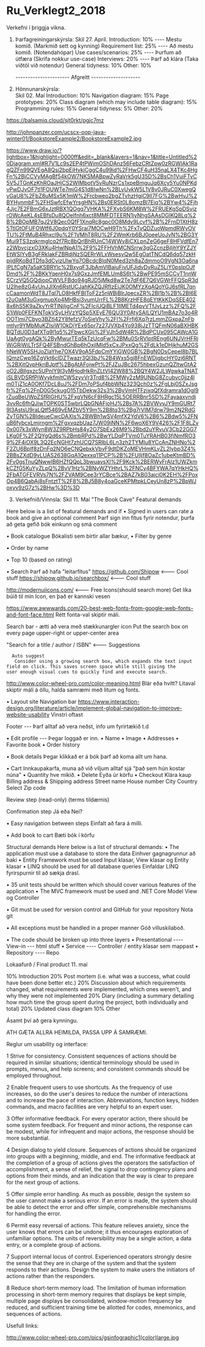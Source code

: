 # Ru_Verklegt2_2018
Verkefni í þriggja vikna.

1. Þarfagreiningarskýrsla:
    Skil 27. Apríl.
    Introduction: 10%           ----  Mestu komið. (Markmið sett og kynning)
    Requirement list: 25%       ----  Að mestu komið. (Notendahópar)
    Use cases/scenarios: 25%    ----  Þurfum að útfæra (Skrifa nokkur use-case)
    Interviews: 20%             ----  Þarf að klára   (Taka viðtöl við notendur) 
    General tidyness: 10%
    Other: 10%
    
    ---------------------- Afgreitt --------------------
    
2. Hönnunarskýrsla:   
    Skil 02. Maí
    Introduction: 10%
    Navigation diagram: 15%
    Page prototypes: 20%
    Class diagram (which may include table diagram): 15%
    Programming rules: 15%
    General tidyness: 5%
    Other: 20%

https://balsamiq.cloud/sjt0rkt/pgjc7mz

http://johnpanzer.com/ucscx-oop-java-winter01/BookstoreExample2/BookstoreExample2.jpg

https://www.draw.io/?lightbox=1&highlight=0000ff&edit=_blank&layers=1&nav=1&title=Untitled%20Diagram.xml#R7V1Lc9s2EP4tPWimOShDAnz56FebzCRtZpw0zRGWIAk1RagQZFn99QVEgA8Qsi2bpEiHvkjCggC4u99id%2FHwCF4uH35naLX4TKc4HgFn%2BjCCVyMAgBf54kOW7NKSMABpwZyRaVrk5gU35D%2BsCh1VuiFTvC5V5JTGnKzKhROaJHjCS2WIMbotV5vRuNzrCs1xpeBmguJq6Xcy5Yu0NPKdvPwDJvOF7tl1FOUWTe7mjG4S1d8IwNn%2BLyUvkW5L1V8v0JRuC0XwegQvGaU8%2FbZ8uMSx5K1mW%2Frcbweo2bgZTvhzHgiC9Il7FG%2BwHvJ%2BYHynmbF%2FHSwfcEfwYrsgHN%2Bs0ERSt0L8omzBl7Eiq%2BYw4%2Fjh4Jjc7E2FBmG6xJztRBX1QOgq7VHKA%2FXvbS6KM8W%2FRUEKgSpDSvjzrOWcAeKL4sEBfsDu8QOelfnh6xct8MMFDTEERN1jyNhgSAAsDGlKQ8Lq%2B%2BOpMB7qJ2V8Qec0QfF1XnqRc8gpc0O8Mdv9Lcvf%2B%2FrnD1XtH8z5TtlGtOFUFOWtf6J0pdqY0YSrai7MOCwH9Th%2FxTvQDZuoWpmdRWyOVTU%2FtMuB4Rhxcl9u%2F1VMhT8RU%2F2WmKrb6BJ0oeeUoJvN%2BG3YMui9TS3zqkrmglcq2f7Rc8bQrlBhRUnC14WWv8iCXLpnZeG6geF8HFVdfEn7z2WbvcjzxO3XKu4HwlNpA1%2F9%2FFHVhMCNSrrw3gGZcnzBjIjhY9YZJYEtWSIYvB3gFRkIakFZBRdjNzSQERrWLxWsesyQw5EgOatTNCdQ6dq57zkHpijdRKoBdTDfq3dCyizUIwYq7OBcdcBlqN0Med3zh8aZdmmoO9VgN3Oa6naIPLfCgN7a5aKSBRYlc%2BxyqF3JbAmVIBajuFivUFJidvDvRuZ5LiY0psIpOJfDmd%2F%2BKkYqenH0x7s9GxzJmfEMLUm8S6t%2BwPE95mSCCvT1nnWSCrzVQ5GQdiopCWVLFBdo94gRJD5jMkd8w2Te7dF6E7Q6VGWrFFQSpR3dU2Ihe8zG4vUnJJlXn6RstUCJahKkZQJRfIzEiJK0OMYzXqAQoYGJ6sfRL7qncCaamonWdT8JTql7LO8HkfFBIToF2z5nWBjBlrJpecxZR%2BI1b%2B%2BI6Et2uOaM3uGxgmupXp4MHBsi3vumUrrFL%2B8KrzHFE8qEYtKkKDqSEE4028x6hS5K9aZkvYrRTlNiIjgCnF%2FIciUQiBLF1llMETd4pvVTfJvLzz%2FQ%2FS1iWp0FEFKNTokVSyLHVzYQSp5XEyE76QU3Y0AtySAILQYU1mBAz7o3o4ROOTlmi7Cbyo3BZtI42Y8fefzV7oSieVhy%2Fl%2Frfj6Xq7rzLmmZGxpaZnFbmtIyr9YMbMuKZIsiW1OkDiYEx65pr7z27JVXb4Yo938jJzTTQFmN06aBXHBKBQTdU0D3afXTq9l1q5%2FbwcXGij%2FVJh5dW4R%2BdPCUx095CAWcA1GUaAgt0ygAQk%2ByMwurTEq5kTzUcqFw%2BMu0SrRVIptREng6UNJVrHFRiWiGRiWiLTrSFQ4FSBndGhBp6hOxjlMId5xCxJPxxQg%2FdLk1eDHjkhuM2GShNeWW5SHJoZIaYhe7OX4V9oA5FdpCmYYiGW0GB%2BgN0DsCepeI8b7BLIQmzCwp16ZgVkt6cIDZTwazr3Ql3bJ%2B4Wxs5gj8FnEWDjgbcHY0zj6RNT%2BXitQvpHknBJptf%2BgAtAFojwPt%2FJZuJBc2675hbexGzunQZltwGtA2oO2JBIlgxzc5UPnlY9I3yMHodHkRnZLtVI42W88%2BQY4W2JLWgwkaTNATiSLBVDSRfPjWvykfmltCW5zyvVr3Trd8%2FMWy2zM9UNbG8Zcubvc0jjz4lm0TjZ1cA0OKf7DcL8uJ%2FDm7oPSuf4bbWNz323Qch0z%2FgLbj0SZxJsgfr%2Fq%2FnD0G5ckugO15TbDekw32s3%2ByVmHTFzjxqQfXdramra1dOgI9rZuqBeUWpZSfRlGHU%2FxgVN6cF8HRgc15L5OERRBnr5SD%2Fayaaxyndj3vvRc6fhQJiwTOPK0ST5wbrLQbGNAFjoHJ%2Bs7A%2BVWvvJY9mGURt79l3AstsU9raLQtf5469vEMZbV5Y9m%2B8tq3%2Bg7rVIM7drw79m2N2RdGZyTGN%2BIdeueCwcDAXIs%2BWBh1wSV4mfX2YdV6%2B6%2Bdw5%2FNuB6fybcxLmjrngm%2FgxvqzbUaz7JW09iNN%2F6woX6Y9V426%2F1F8LZv0x007k3xWlyn8W3Z9RPbHs84y2O7SbEx26M9%2Bbd2uYRvuV3Cb22GG7LKg0F%2F2QYgQd6s%2BmbRPd%2BwYLDqPTVm0TuYRAHB03fjNmfRO39%2F4iOX9L3Q2EcNGHt7zhUCQ7SRIbL6Ln3zh2TYMIu8YCcAnZNHNo%2F2ZU6Bplf8zDnFq2NO6eCNQebxkVbvF9dtDKZoMEVHmKLvZL2Iybp3Z4%2BBsZXdD9vLUAS2638GqA1Qexxq11PCP%2B%2FUIljf8OaZc1ubeKtmBD%2Fv0gsTnuQNwwIB6HZfQQpL3bwuavsXI%2F9Kck%2BERWvFrAIz1UWZkmkCZfG5KuYyZLpQ%2BvV1Hz%2BNvWZYHhrL%2FNCy4BFYWA7qYHkHQ%2FbATGFEVRVs7N%2FZVAM9Cee3rYCBce%2BAZ7kB03ajci0K2EH%2FPoxOp4B6QabAj8sFntztT%2F8%2BJ5B8y4oaGceKPMtpkLCeyUn8zP%2BpWJoxyv9zG7z%2BHw%3D%3D

3. Verkefnið/Vinnsla: 
    Skil 11. Maí
    "The Book Cave" 
    Featural demands

Here below is a list of featural demands and if
• Signed in users can rate a book and give an optional comment
    Þarf sign inn fítus fyrir notendur, þurfa að geta gefið bók einkunn og smá comment 

• Book catalogue
  Bókalisti sem birtir allar bækur,
  • Filter by genre
  
  • Order by name
  
  • Top 10 (based on rating)

• Search
  Þarf að hafa "leitarfítus" 
  https://github.com/Shipow   <--- Cool stuff
  https://shipow.github.io/searchbox/ <--- Cool stuff
  
  http://modernuiicons.com/ <--- Free Icons(should search more) 
    Get líka búið til mín Icon, en það er kannski vesen

  https://www.awwwards.com/20-best-web-fonts-from-google-web-fonts-and-font-face.html
    Rétt fonta-val skiptir máli. 

  Search bar - ætti að vera með stækkunargler icon 
        Put the search box on every page
        upper-right or upper-center area 
  
  "Search for a title / author / ISBN" <--- Suggestions
      
      Auto suggest
       Consider using a growing search box, which expands the text input field on click. This saves screen space while still giving the         user enough visual cues to quickly find and execute search.
  
  http://www.color-wheel-pro.com/color-meaning.html
  Blár eða hvítt? Litaval skiptir máli á öllu, halda samræmi með litum og fonts. 




• Layout site
  Navigation bar
  https://www.interaction-design.org/literature/article/implement-global-navigation-to-improve-website-usability
    Vinstri oftast 
  
  Footer
  --- Þarf alltaf að vera neðst, info um fyrirtækið t.d 
  
• Edit profile --- Þegar loggað er inn.
•   Name
•   Image
•   Addresses
•   Favorite book
•   Order history

• Book details
  Þegar klikkað er á bók þarf að koma allt um hana.

• Cart
  Innkaupakarfa, muna að við viljum alltaf sjá "það sem hún kostar núna" 
• Quantity
  hve mikið.
• Delete
  Eyða úr körfu
• Checkout
  Klára kaup
   Billing address & Shipping address
   Street name
   House number
   City
   Country
   Select
   Zip code
  
  Review step (read-only)
    (terms tildæmis)
  
  Confirmation step
  Já eða Nei?

• Easy navigation between steps
  Einfalt að fara á milli. 

• Add book to cart
  Bæti bók í körfu 


Structural demands
Here below is a list of structural demands:
• The application must use a database to store the data
  Einhver gagnagrunnur að baki 
• Entity Framework must be used
  Input klasar, View klasar og Entity klasar
• LINQ should be used for all database queries
  Einfaldar LINQ fyrirspurnir til að sækja drasl.

• 35 unit tests should be written which should cover various features of the application
• The MVC framework must be used and .NET Core
  Model View og Controller

• Git must be used for version control and GitHub for your repository
  Nota git

• All exceptions must be handled in a proper manner
  Góð villuskilaboð.

• The code should be broken up into three layers
• Presentational    ---- View-in --- html stuff 
• Service       ---- Controller / entity klasar sem mappast
• Repository    ---- Repo 


Lokaafurð / Final product
11. maí 

10% Introduction
20% Post mortem (i.e. what was a success, what could have been done better etc.)
20% Discussion about which requirements changed, what requirements were implemented, which ones weren't, and why they were not implemented
20% Diary (including a summary detailing how much time the group spent during the project, both individually and total)
20% Updated class diagram
10% Other

Ásamt því að gera kynningu. 


ATH GÆTA ALLRA HEIMILDA, PASSA UPP Á SAMRÆMI.

Reglur um usability og interface: 

1 Strive for consistency.
Consistent sequences of actions should be required in similar situations; identical terminology should be used in prompts, menus, and help screens; and consistent commands should be employed throughout.

2 Enable frequent users to use shortcuts.
As the frequency of use increases, so do the user's desires to reduce the number of interactions and to increase the pace of interaction. Abbreviations, function keys, hidden commands, and macro facilities are very helpful to an expert user.

3 Offer informative feedback.
For every operator action, there should be some system feedback. For frequent and minor actions, the response can be modest, while for infrequent and major actions, the response should be more substantial.

4 Design dialog to yield closure.
Sequences of actions should be organized into groups with a beginning, middle, and end. The informative feedback at the completion of a group of actions gives the operators the satisfaction of accomplishment, a sense of relief, the signal to drop contingency plans and options from their minds, and an indication that the way is clear to prepare for the next group of actions.

5 Offer simple error handling.
As much as possible, design the system so the user cannot make a serious error. If an error is made, the system should be able to detect the error and offer simple, comprehensible mechanisms for handling the error.

6 Permit easy reversal of actions.
This feature relieves anxiety, since the user knows that errors can be undone; it thus encourages exploration of unfamiliar options. The units of reversibility may be a single action, a data entry, or a complete group of actions.

7 Support internal locus of control.
Experienced operators strongly desire the sense that they are in charge of the system and that the system responds to their actions. Design the system to make users the initiators of actions rather than the responders.

8 Reduce short-term memory load.
The limitation of human information processing in short-term memory requires that displays be kept simple, multiple page displays be consolidated, window-motion frequency be reduced, and sufficient training time be allotted for codes, mnemonics, and sequences of actions. 


Usefull links:

http://www.color-wheel-pro.com/pics/gsinfographic1(color)large.jpg
